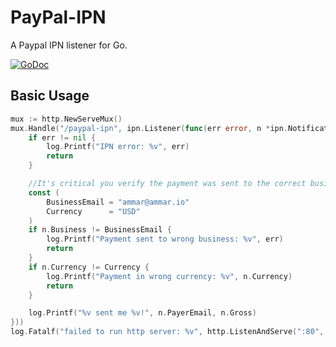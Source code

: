 # PayPal-IPN

A Paypal IPN listener for Go.

[![GoDoc](https://godoc.org/github.com/leebenson/paypal?status.svg)](https://godoc.org/github.com/ammario/paypal-ipn)

## Basic Usage

```go
mux := http.NewServeMux()
mux.Handle("/paypal-ipn", ipn.Listener(func(err error, n *ipn.Notification) {
    if err != nil {
        log.Printf("IPN error: %v", err)
        return
    }

    //It's critical you verify the payment was sent to the correct business in the correct currency
    const (
        BusinessEmail = "ammar@ammar.io"
        Currency      = "USD"
    )
    if n.Business != BusinessEmail {
        log.Printf("Payment sent to wrong business: %v", err)
        return
    }
    if n.Currency != Currency {
        log.Printf("Payment in wrong currency: %v", n.Currency)
        return
    }

    log.Printf("%v sent me %v!", n.PayerEmail, n.Gross)
}))
log.Fatalf("failed to run http server: %v", http.ListenAndServe(":80", mux))
```